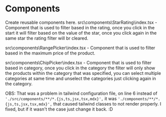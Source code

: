 # Components

Create reusable components here.
src\components\StarRating\index.tsx - Component that is used to filter based in the rating, once you click in the start it will filter based on the value of the star, once you click again in the same star the rating filter will br cleared.

src\components\RangePicker\index.tsx - Component that is used to filter based in the maximum price of the product.

src\components\ChipPicker\index.tsx - Component that is used to filter based in category, once you click in the category the filter will only show the products within the category that was specified, you can select multiple categories at same time and unselect the categories just clicking again in the category.

OBS: That was a problem in tailwind configuration file, on line 6 instead of `'./src/components/**/*.{js,ts,jsx,tsx,mdx}',` it was `'./components/**/*.{js,ts,jsx,tsx,mdx}',` that caused tailwind classes to not render properly. I fixed, but if it wasn't the case just change it back. :D
